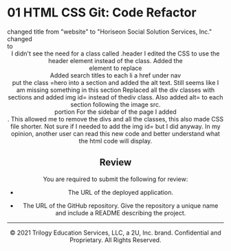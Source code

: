 # 01 HTML CSS Git: Code Refactor

<head>
changed title from "website" to "Horiseon Social Solution Services, Inc."
</head>

<body>
changed <div class="header"> to <header> I didn't see the need for a class called .header I edited the CSS to use the header element instead of the class.
Added the <nav> element to replace <div>
Added search titles to each li a href under nav
</body>

<section> put the class =hero into a section and added the alt text. Still seems like I am missing something in this
section
Replaced all the div classes with sections and added img id= instead of thediv class.
Also added alt= to each section following the image src.

<aside> portion
For the sidebar of the page I added <aside>. This allowed me to remove the divs and  
all the classes, this also made CSS file shorter.
Not sure if I needed to add the img id= but I did anyway. In my opinion, another user can read this new code
and better understand what the html code will display.


## Review

You are required to submit the following for review:

* The URL of the deployed application.

* The URL of the GitHub repository. Give the repository a unique name and include a README describing the project.

- - -
© 2021 Trilogy Education Services, LLC, a 2U, Inc. brand. Confidential and Proprietary. All Rights Reserved.
